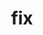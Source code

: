 ---
category: 3-letters
denotation: null
name: fix
reference_link: https://www.etymonline.com/word/fix
root_language: null
root_name: null
title: fix
type: free
word_sums:
- respelling: fix
  sum: 'Fix + '
---